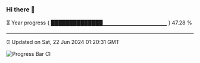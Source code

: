 ### Hi there 👋

⏳ Year progress { ██████████████▁▁▁▁▁▁▁▁▁▁▁▁▁▁▁▁ } 47.28 %

---

⏰ Updated on Sat, 22 Jun 2024 01:20:31 GMT

![Progress Bar CI](https://github.com/ZhaoGui/ZhaoGui/workflows/Progress%20Bar%20CI/badge.svg)
